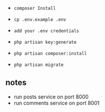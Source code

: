 - `composer Install`

- `cp .env.example .env`
- `add your .env credentials`
- `php artisan key:generate`
- `php artisan composer:install`
- `php artisan migrate`

## notes

- run posts service on port 8000 <br>
- run comments service on port 8001 <br>

